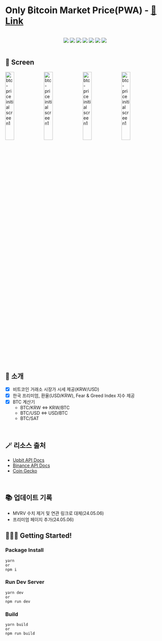 # Only ₿itcoin Market Price(PWA) - [🔗 Link](https://btc-price.web.app/)

<br>
<div align="center">
	<img src="https://img.shields.io/badge/React-61DAFB?style=for-the-badge&logo=React&logoColor=white">
	<img src="https://img.shields.io/badge/TypeScript-3178C6?style=for-the-badge&logo=TypeScript&logoColor=white">
	<img src="https://img.shields.io/badge/Zustand-443d36?style=for-the-badge&logo=TypeScript&logoColor=white">
	<img src="https://img.shields.io/badge/Zustand-646CFF?style=for-the-badge&logo=TypeScript&logoColor=white">
	<img src="https://img.shields.io/badge/ESLint-4B32C3?style=for-the-badge&logo=TypeScript&logoColor=white">
	<img src="https://img.shields.io/badge/Prettier-F7B93E?style=for-the-badge&logo=TypeScript&logoColor=white">
	<img src="https://img.shields.io/badge/Firebase-FFCA28?style=for-the-badge&logo=Firebase&logoColor=white" />
</div>

<br>

## 📸 Screen

<img src="https://github.com/macjjuni/only-bitcoin/assets/38034518/8b7a18eb-822a-491e-a9d6-0451f149ac39" width="23.5%" alt="btc-price initial screen1">
<img src="https://github.com/macjjuni/only-bitcoin/assets/38034518/faeb311d-7b87-4841-aa80-bc50aa89f1cc" width="23.5%" alt="btc-price initial screen1">
<img src="https://github.com/macjjuni/only-bitcoin/assets/38034518/9ae8ffa1-b13e-4c5a-a5f4-3644bedccdc5" width="23.5%" alt="btc-price initial screen1">
<img src="https://github.com/macjjuni/only-bitcoin/assets/38034518/a586d2af-6f78-409d-a2af-572a6e87cf02" width="23.5%" alt="btc-price initial screen1">

<br>

## 👻 소개

- [x] 비트코인 거래소 시장가 시세 제공(KRW/USD)
- [x] 한국 프리미엄, 환율(USD/KRW), Fear & Greed Index 지수 제공
- [x] BTC 계산기
  - BTC/KRW  <=> KRW/BTC
  - BTC/USD  <=> USD/BTC
  - BTC/SAT

<br>

## 🪄 리소스 출처
 
- [Upbit API Docs](https://upbit.com/open_api_agreement)
- [Binance API Docs](https://binance-docs.github.io/apidocs/spot/en/#introduction)
- [Coin Gecko](https://www.coingecko.com/ko/api/documentation)

<br>

## 📚 업데이트 기록

- MVRV 수치 제거 및 연관 링크로 대체(24.05.06)
- 프리미엄 페이지 추가(24.05.06) 


## 🏃🏻‍♂️ Getting Started!

### Package Install

```
yarn
or
npm i
```

### Run Dev Server

```
yarn dev
or
npm run dev
```

### Build

```
yarn build
or
npm run build
```
